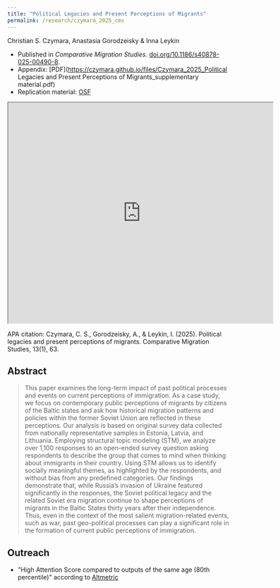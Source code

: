 ```yaml
---
title: "Political Legacies and Present Perceptions of Migrants"
permalink: /research/czymara_2025_cms
---
```

Christian S. Czymara, Anastasia Gorodzeisky & Inna Leykin

- Published in *Comparative Migration Studies*. [doi.org/10.1186/s40878-025-00490-8](https://doi.org/10.1186/s40878-025-00490-8).
- Appendix: [PDF](https://czymara.github.io/files/Czymara_2025_Political Legacies and Present Perceptions of Migrants_supplementary material.pdf)
- Replication material: [OSF](https://doi.org/10.17605/OSF.IO/4YDWN)

<iframe src="https://czymara.github.io/files/Czymara_2025_Political Legacies and Present Perceptions of Migrants.pdf" width="600" height="500"></iframe>

APA citation: Czymara, C. S., Gorodzeisky, A., & Leykin, I. (2025). Political legacies and present perceptions of migrants. Comparative Migration Studies, 13(1), 63.

Abstract
------
> This paper examines the long-term impact of past political processes and events on current perceptions of immigration. As a case study, we focus on contemporary public perceptions of migrants by citizens of the Baltic states and ask how historical migration patterns and policies within the former Soviet Union are reflected in these perceptions. Our analysis is based on original survey data collected from nationally representative samples in Estonia, Latvia, and Lithuania. Employing structural topic modeling (STM), we analyze over 1,100 responses to an open-ended survey question asking respondents to describe the group that comes to mind when thinking about immigrants in their country. Using STM allows us to identify socially meaningful themes, as highlighted by the respondents, and without bias from any predefined categories. Our findings demonstrate that, while Russia’s invasion of Ukraine featured significantly in the responses, the Soviet political legacy and the related Soviet era migration continue to shape perceptions of migrants in the Baltic States thirty years after their independence. Thus, even in the context of the most salient migration-related events, such as war, past geo-political processes can play a significant role in the formation of current public perceptions of immigration.

Outreach
------
- "High Attention Score compared to outputs of the same age (80th percentile)" according to [Altmetric](https://springeropen.altmetric.com/details/180421962)
